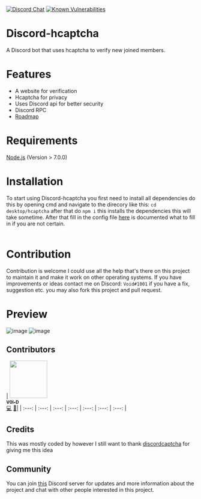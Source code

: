 [![Discord Chat](https://img.shields.io/discord/868546947953356860)](https://discord.gg/kbf8EjpxbU)
[![Known Vulnerabilities](https://snyk.io/test/github/Terroriser1/Discord-Netflix/badge.svg)](https://snyk.io/test/github/Terroriser1/Discord-hcaptcha)
# Discord-hcaptcha
A Discord bot that uses hcaptcha to verify new joined members.
# Features
- A website for verification
- Hcaptcha for privacy
- Uses Discord api for better security
- Discord RPC
- [Roadmap](https://github.com/Terroriser1/Discord-hcaptcha/wiki/Roadmap)
# Requirements
[Node.js](https://nodejs.org/en/) (Version > 7.0.0)<br>

# Installation
To start using Discord-hcaptcha you first need to install all dependencies do this by opening cmd and navigate to the direcory like this: `cd desktop/hcaptcha` after that do `npm i` this installs the dependencies this will take sometime. After that fill in the config file [here]() is documented what to fill in if you are not certain.<br>
<br>
# Contribution
Contribution is welcome I could use all the help that's there on this project to maintain it and make it work on other operating systems. If you have improvements or ideas contact me on Discord: `Void#1001` if you have a fix, suggestion etc. you may also fork this project and pull request.
# Preview
![image](https://user-images.githubusercontent.com/35117713/148461896-390ca02a-7bdd-4152-96cb-58d187664f4d.png)
![image](https://user-images.githubusercontent.com/35117713/148462369-4ed78244-d45d-4f14-b21e-93800f982180.png)
## Contributors
<!-- ALL-CONTRIBUTORS-LIST:START - Do not remove or modify this section -->
<!-- prettier-ignore -->
| [<img src="https://avatars.githubusercontent.com/u/35117713?v=4" width="100px;"/><br /><sub><b>V0l-D</b></sub>](https://github.com/V0l-D "Void#1001")<br />[💻](https://github.com/V0l-D/discord-netflix/commits?author=V0l-D "Code") [🎨](#design-V0l-D "Design")| 
| :---: | :---: | :---: | :---: | :---: | :---: | :---: |
<!-- ALL-CONTRIBUTORS-LIST:END -->
## Credits
This was mostly coded by however I still want to thank [discordcaptcha](https://github.com/y21/discordcaptcha) for giving me this idea
## Community
You can join [this](https://discord.gg/mJYxxeZygw) Discord server for updates and more information about the project and chat with other people interested in this project.
